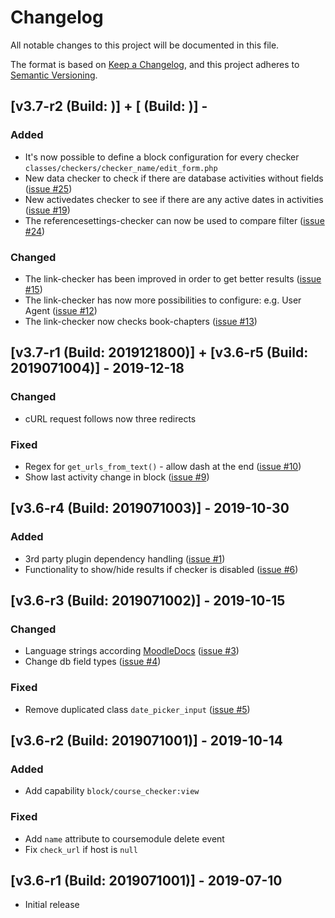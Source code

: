 # Changelog
All notable changes to this project will be documented in this file.

The format is based on [Keep a Changelog](https://keepachangelog.com/en/1.0.0/),
and this project adheres to [Semantic Versioning](https://semver.org/spec/v2.0.0.html).

## [v3.7-r2 (Build: )] + [ (Build: )] - 
### Added
- It's now possible to define a block configuration for every checker `classes/checkers/checker_name/edit_form.php`
- New data checker to check if there are database activities without fields ([issue #25](https://github.com/ffhs/moodle-block_course_checker/issues/25)) 
- New activedates checker to see if there are any active dates in activities ([issue #19](https://github.com/ffhs/moodle-block_course_checker/issues/19)) 
- The referencesettings-checker can now be used to compare filter ([issue #24](https://github.com/ffhs/moodle-block_course_checker/issues/24)) 

### Changed
- The link-checker has been improved in order to get better results ([issue #15](https://github.com/ffhs/moodle-block_course_checker/issues/15)) 
- The link-checker has now more possibilities to configure: e.g. User Agent ([issue #12](https://github.com/ffhs/moodle-block_course_checker/issues/12)) 
- The link-checker now checks book-chapters ([issue #13](https://github.com/ffhs/moodle-block_course_checker/issues/13))  

## [v3.7-r1 (Build: 2019121800)] + [v3.6-r5 (Build: 2019071004)] - 2019-12-18
### Changed
- cURL request follows now three redirects

### Fixed
- Regex for `get_urls_from_text()` - allow dash at the end ([issue #10](https://github.com/ffhs/moodle-block_course_checker/issues/10))
- Show last activity change in block ([issue #9](https://github.com/ffhs/moodle-block_course_checker/issues/9))

## [v3.6-r4 (Build: 2019071003)] - 2019-10-30
### Added
- 3rd party plugin dependency handling ([issue #1](https://github.com/ffhs/moodle-block_course_checker/issues/1))
- Functionality to show/hide results if checker is disabled ([issue #6](https://github.com/ffhs/moodle-block_course_checker/issues/6))

## [v3.6-r3 (Build: 2019071002)] - 2019-10-15
### Changed
- Language strings according [MoodleDocs](https://docs.moodle.org/dev/Plugin_contribution_checklist#Strings) ([issue #3](https://github.com/ffhs/moodle-block_course_checker/issues/3))
- Change db field types ([issue #4](https://github.com/ffhs/moodle-block_course_checker/issues/4))

### Fixed
- Remove duplicated class `date_picker_input` ([issue #5](https://github.com/ffhs/moodle-block_course_checker/issues/5))

## [v3.6-r2 (Build: 2019071001)] - 2019-10-14
### Added
- Add capability `block/course_checker:view`

### Fixed
- Add `name` attribute to coursemodule delete event
- Fix `check_url` if host is `null`

## [v3.6-r1 (Build: 2019071001)] - 2019-07-10
- Initial release